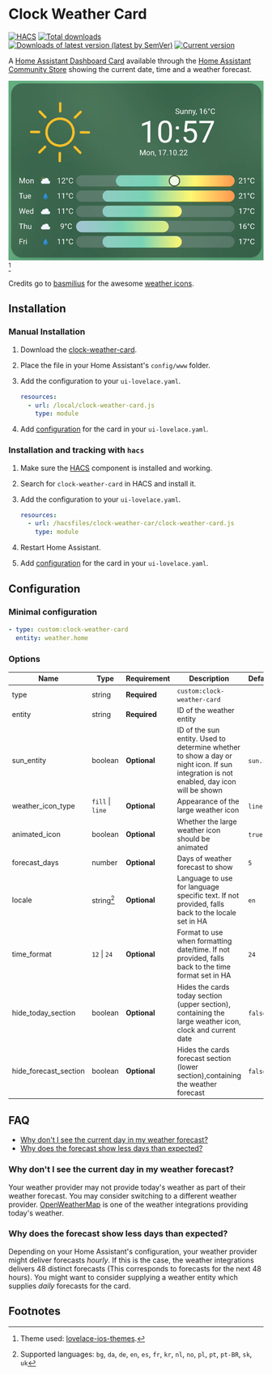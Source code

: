 # Clock Weather Card

[![HACS](https://img.shields.io/badge/HACS-Default-41BDF5.svg)](https://github.com/hacs/integration)
[![Total downloads](https://img.shields.io/github/downloads/pkissling/clock-weather-card/total)](https://github.com/pkissling/clock-weather-card/releases)
[![Downloads of latest version (latest by SemVer)](https://img.shields.io/github/downloads/pkissling/clock-weather-card/latest/total?sort=semver)](https://github.com/pkissling/clock-weather-card/releases/latest)
[![Current version](https://img.shields.io/github/v/release/pkissling/clock-weather-card)](https://github.com/pkissling/clock-weather-card/releases/latest)


A [Home Assistant Dashboard Card](https://www.home-assistant.io/dashboards/) available through the [Home Assistant Community Store](https://hacs.xyz)
showing the current date, time and a weather forecast.

![Clock Weather Card](.github/assets/card.gif)
[^1]

Credits go to [basmilius](https://github.com/basmilius) for the awesome [weather icons](https://github.com/basmilius/weather-icons).

## Installation

### Manual Installation

1. Download the [clock-weather-card](https://www.github.com/pkissling/clock-weather-card/releases/latest/download/clock-weather-card.js).
2. Place the file in your Home Assistant's `config/www` folder.
3. Add the configuration to your `ui-lovelace.yaml`.

   ```yaml
   resources:
     - url: /local/clock-weather-card.js
       type: module
   ```

4. Add [configuration](#configuration) for the card in your `ui-lovelace.yaml`.

### Installation and tracking with `hacs`

1. Make sure the [HACS](https://github.com/custom-components/hacs) component is installed and working.
2. Search for `clock-weather-card` in HACS and install it.
3. Add the configuration to your `ui-lovelace.yaml`.

   ```yaml
   resources:
     - url: /hacsfiles/clock-weather-car/clock-weather-card.js
       type: module
   ```

4. Restart Home Assistant.
5. Add [configuration](#configuration) for the card in your `ui-lovelace.yaml`.

## Configuration

### Minimal configuration

```yaml
- type: custom:clock-weather-card
  entity: weather.home
```

### Options

| Name                  | Type             | Requirement  | Description                                                                                                                                               | Default   |
|-----------------------|------------------|--------------|-----------------------------------------------------------------------------------------------------------------------------------------------------------|-----------|
| type                  | string           | **Required** | `custom:clock-weather-card`                                                                                                                               |           |
| entity                | string           | **Required** | ID of the weather entity                                                                                                                                  |           |
| sun_entity            | boolean          | **Optional** | ID of the sun entity. Used to determine whether to show a day or night icon. If sun integration is not enabled, day icon will be shown                    | `sun.sun` |
| weather_icon_type     | `fill` \| `line` | **Optional** | Appearance of the large weather icon                                                                                                                      | `line`    |
| animated_icon         | boolean          | **Optional** | Whether the large weather icon should be animated                                                                                                         | `true`    |
| forecast_days         | number           | **Optional** | Days of weather forecast to show                                                                                                                          | `5`       |
| locale                | string[^2]       | **Optional** | Language to use for language specific text. If not provided, falls back to the locale set in HA                                                           | `en`      |
| time_format           | `12` \| `24`     | **Optional** | Format to use when formatting date/time. If not provided, falls back to the time format set in HA                                                         | `24`      |
| hide_today_section    | boolean          | **Optional** | Hides the cards today section (upper section), containing the large weather icon, clock and current date                                                  | `false`   |
| hide_forecast_section | boolean          | **Optional** | Hides the cards forecast section (lower section),containing the weather forecast                                                                          | `false`   |

## FAQ

- [Why don't I see the current day in my weather forecast?](#why-dont-i-see-the-current-day-in-my-weather-forecast)
- [Why does the forecast show less days than expected?](#why-does-the-forecast-show-less-days-than-expected)

### Why don't I see the current day in my weather forecast?

Your weather provider may not provide today's weather as part of their weather forecast. You may consider switching to a different weather provider.
[OpenWeatherMap](https://www.home-assistant.io/integrations/openweathermap/) is one of the weather integrations providing today's weather.

### Why does the forecast show less days than expected?

Depending on your Home Assistant's configuration, your weather provider might deliver forecasts *hourly*. If this is the case, the weather integrations delivers 48 distinct forecasts (This corresponds to forecasts for the next 48 hours). You might want to consider supplying a weather entity which supplies *daily* forecasts for the card.

## Footnotes

[^1]: Theme used: [lovelace-ios-themes](https://github.com/basnijholt/lovelace-ios-themes).
[^2]: Supported languages: `bg`, `da`, `de`, `en`, `es`, `fr`, `kr`, `nl`, `no`, `pl`, `pt`, `pt-BR`, `sk`, `uk`
